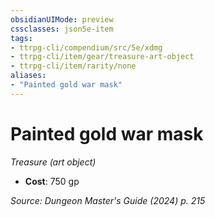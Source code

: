 ```yaml
---
obsidianUIMode: preview
cssclasses: json5e-item
tags:
- ttrpg-cli/compendium/src/5e/xdmg
- ttrpg-cli/item/gear/treasure-art-object
- ttrpg-cli/item/rarity/none
aliases: 
- "Painted gold war mask"
---
```

# Painted gold war mask
*Treasure (art object)*  

- **Cost**: 750 gp

*Source: Dungeon Master's Guide (2024) p. 215*